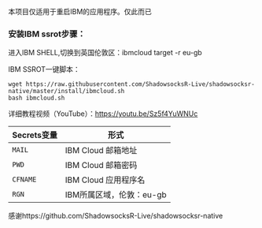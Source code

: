 
本项目仅适用于重启IBM的应用程序。仅此而已


### 安装IBM ssrot步骤：

进入IBM SHELL,切换到英国伦敦区：ibmcloud target -r eu-gb

IBM SSROT一键脚本：
```
wget https://raw.githubusercontent.com/ShadowsocksR-Live/shadowsocksr-native/master/install/ibmcloud.sh
bash ibmcloud.sh
```

详细教程视频（YouTube）：https://youtu.be/Sz5f4YuWNUc

   | Secrets变量 | 形式 |
  | --------------------- | ----------- |
  | `MAIL`       | IBM Cloud 邮箱地址 |
  | `PWD` | IBM Cloud 邮箱密码 |
  | `CFNAME` | IBM Cloud 应用程序名 |
  | `RGN` | IBM所属区域，伦敦：eu-gb |
 
感谢https://github.com/ShadowsocksR-Live/shadowsocksr-native

